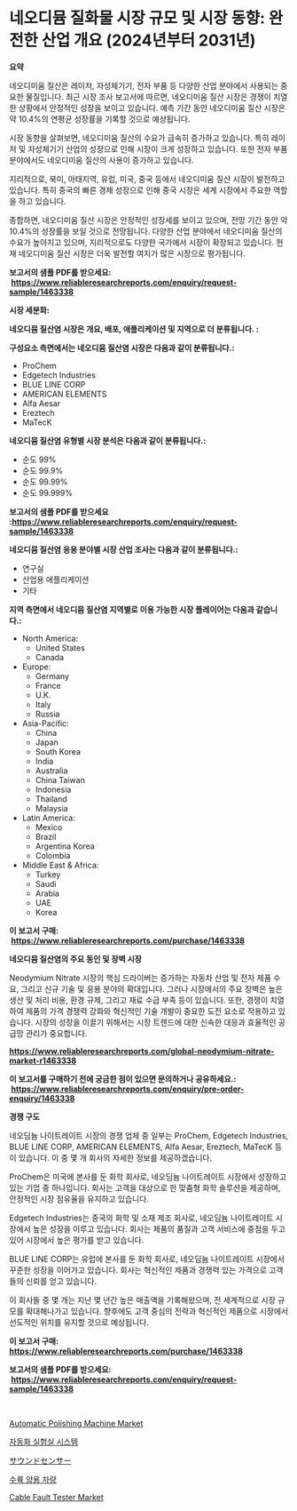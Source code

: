 <p><h1>네오디뮴 질화물 시장 규모 및 시장 동향: 완전한 산업 개요 (2024년부터 2031년)</h1></p><p><strong>요약</strong></p>
<p><p>네오디미움 질산은 레이저, 자성체기기, 전자 부품 등 다양한 산업 분야에서 사용되는 중요한 물질입니다. 최근 시장 조사 보고서에 따르면, 네오디미움 질산 시장은 경쟁이 치열한 상황에서 안정적인 성장을 보이고 있습니다. 예측 기간 동안 네오디미움 질산 시장은 약 10.4%의 연평균 성장률을 기록할 것으로 예상됩니다.</p><p>시장 동향을 살펴보면, 네오디미움 질산의 수요가 급속히 증가하고 있습니다. 특히 레이저 및 자성체기기 산업의 성장으로 인해 시장이 크게 성장하고 있습니다. 또한 전자 부품 분야에서도 네오디미움 질산의 사용이 증가하고 있습니다.</p><p>지리적으로, 북미, 아태지역, 유럽, 미국, 중국 등에서 네오디미움 질산 시장이 발전하고 있습니다. 특히 중국의 빠른 경제 성장으로 인해 중국 시장은 세계 시장에서 주요한 역할을 하고 있습니다.</p><p>종합하면, 네오디미움 질산 시장은 안정적인 성장세를 보이고 있으며, 전망 기간 동안 약 10.4%의 성장률을 보일 것으로 전망됩니다. 다양한 산업 분야에서 네오디미움 질산의 수요가 높아지고 있으며, 지리적으로도 다양한 국가에서 시장이 확장되고 있습니다. 현재 네오디미움 질산 시장은 더욱 발전할 여지가 많은 시장으로 평가됩니다.</p></p>
<p><strong>보고서의 샘플 PDF를 받으세요: &nbsp;<a href="https://www.reliableresearchreports.com/enquiry/request-sample/1463338">https://www.reliableresearchreports.com/enquiry/request-sample/1463338</a></strong></p>
<p><strong>시장 세분화:</strong></p>
<p><strong> 네오디뮴 질산염 시장은 개요, 배포, 애플리케이션 및 지역으로 더 분류됩니다. :</strong></p>
<p><strong>구성요소 측면에서는 네오디뮴 질산염 시장은 다음과 같이 분류됩니다.:</strong></p>
<p><ul><li>ProChem</li><li>Edgetech Industries</li><li>BLUE LINE CORP</li><li>AMERICAN ELEMENTS</li><li>Alfa Aesar</li><li>Ereztech</li><li>MaTecK</li></ul></p>
<p><strong> 네오디뮴 질산염 유형별 시장 분석은 다음과 같이 분류됩니다.:</strong></p>
<p><ul><li>순도 99%</li><li>순도 99.9%</li><li>순도 99.99%</li><li>순도 99.999%</li></ul></p>
<p><strong>보고서의 샘플 PDF를 받으세요 :<a href="https://www.reliableresearchreports.com/enquiry/request-sample/1463338">https://www.reliableresearchreports.com/enquiry/request-sample/1463338</a></strong></p>
<p><strong> 네오디뮴 질산염 응용 분야별 시장 산업 조사는 다음과 같이 분류됩니다.:</strong></p>
<p><ul><li>연구실</li><li>산업용 애플리케이션</li><li>기타</li></ul></p>
<p><strong>지역 측면에서 네오디뮴 질산염 지역별로 이용 가능한 시장 플레이어는 다음과 같습니다.:</strong></p>
<p><ul>
    <li>
        North America:
        <ul>
            <li>United States</li>
            <li>Canada</li>
        </ul>
    </li>
    <li>
        Europe:
        <ul>
            <li>Germany</li>
            <li>France</li>
            <li>U.K.</li>
            <li>Italy</li>
            <li>Russia</li>
        </ul>
    </li>
    <li>
        Asia-Pacific:
        <ul>
            <li>China</li>
            <li>Japan</li>
            <li>South Korea</li>
            <li>India</li>
            <li>Australia</li>
            <li>China Taiwan</li>
            <li>Indonesia</li>
            <li>Thailand</li>
            <li>Malaysia</li>
        </ul>
    </li>
    <li>
        Latin America:
        <ul>
            <li>Mexico</li>
            <li>Brazil</li>
            <li>Argentina Korea</li>
            <li>Colombia</li>
        </ul>
    </li>
    <li>
        Middle East & Africa:
        <ul>
            <li>Turkey</li>
            <li>Saudi</li>
            <li>Arabia</li>
            <li>UAE</li>
            <li>Korea</li>
        </ul>
    </li>
    </ul></p>
<p><strong>이 보고서 구매: &nbsp;<a href="https://www.reliableresearchreports.com/purchase/1463338">https://www.reliableresearchreports.com/purchase/1463338</a></strong></p>
<p><strong>네오디뮴 질산염의 주요 동인 및 장벽 시장</strong></p>
<p><p>Neodymium Nitrate 시장의 핵심 드라이버는 증가하는 자동차 산업 및 전자 제품 수요, 그리고 신규 기술 및 응용 분야의 확대입니다. 그러나 시장에서의 주요 장벽은 높은 생산 및 처리 비용, 환경 규제, 그리고 재료 수급 부족 등이 있습니다. 또한, 경쟁이 치열하여 제품의 가격 경쟁력 강화와 혁신적인 기술 개발이 중요한 도전 요소로 작용하고 있습니다. 시장의 성장을 이끌기 위해서는 시장 트렌드에 대한 신속한 대응과 효율적인 공급망 관리가 중요합니다.</p></p>
<p><strong><a href="https://www.reliableresearchreports.com/global-neodymium-nitrate-market-r1463338">https://www.reliableresearchreports.com/global-neodymium-nitrate-market-r1463338</a></strong></p>
<p><strong>이 보고서를 구매하기 전에 궁금한 점이 있으면 문의하거나 공유하세요.: &nbsp;<a href="https://www.reliableresearchreports.com/enquiry/pre-order-enquiry/1463338">https://www.reliableresearchreports.com/enquiry/pre-order-enquiry/1463338</a></strong></p>
<p><strong>경쟁 구도</strong></p>
<p><p>네오딤늄 나이트레이트 시장의 경쟁 업체 중 일부는 ProChem, Edgetech Industries, BLUE LINE CORP, AMERICAN ELEMENTS, Alfa Aesar, Ereztech, MaTecK 등이 있습니다. 이 중 몇 개 회사의 자세한 정보를 제공하겠습니다.</p><p>ProChem은 미국에 본사를 둔 화학 회사로, 네오딤늄 나이트레이트 시장에서 성장하고 있는 기업 중 하나입니다. 회사는 고객을 대상으로 한 맞춤형 화학 솔루션을 제공하며, 안정적인 시장 점유율을 유지하고 있습니다.</p><p>Edgetech Industries는 중국의 화학 및 소재 제조 회사로, 네오딤늄 나이트레이트 시장에서 높은 성장을 이루고 있습니다. 회사는 제품의 품질과 고객 서비스에 중점을 두고 있어 시장에서 높은 평가를 받고 있습니다.</p><p>BLUE LINE CORP는 유럽에 본사를 둔 화학 회사로, 네오딤늄 나이트레이트 시장에서 꾸준한 성장을 이어가고 있습니다. 회사는 혁신적인 제품과 경쟁력 있는 가격으로 고객들의 신뢰를 얻고 있습니다.</p><p>이 회사들 중 몇 개는 지난 몇 년간 높은 매출액을 기록해왔으며, 전 세계적으로 시장 규모를 확대해나가고 있습니다. 향후에도 고객 중심의 전략과 혁신적인 제품으로 시장에서 선도적인 위치를 유지할 것으로 예상됩니다.</p></p>
<p><strong>이 보고서 구매: &nbsp; <a href="https://www.reliableresearchreports.com/purchase/1463338">https://www.reliableresearchreports.com/purchase/1463338</a></strong></p>
<p><strong>보고서의 샘플 PDF를 받으세요: &nbsp;<a href="https://www.reliableresearchreports.com/enquiry/request-sample/1463338">https://www.reliableresearchreports.com/enquiry/request-sample/1463338</a></strong><strong></strong></p>
<p>&nbsp;</p>
<p><p><a href="https://github.com/Sarissaschmalingtr6fz2739/Market-Research-Report-List-2/blob/main/automatic-polishing-machine-market.md">Automatic Polishing Machine Market</a></p><p><a href="https://medium.com/@rowanmaggio/%EC%9E%90%EB%8F%99%ED%99%94-%EC%8B%A4%ED%97%98%EC%8B%A4-%EC%8B%9C%EC%8A%A4%ED%85%9C-%EC%8B%9C%EC%9E%A5-%EA%B2%BD%EC%9F%81-%EB%B6%84%EC%84%9D-%EC%8B%9C%EC%9E%A5-%EB%8F%99%ED%96%A5-%EB%B0%8F-2031%EB%85%84%EA%B9%8C%EC%A7%80%EC%9D%98-%EC%98%88%EC%B8%A1-2a89c9f3979b">자동화 실험실 시스템</a></p><p><a href="https://medium.com/@lonnyguann/%E9%9F%B3%E9%9F%BF%E3%82%BB%E3%83%B3%E3%82%B5%E3%83%BC%E5%B8%82%E5%A0%B4%E3%81%AE%E5%B1%95%E6%9C%9B-%E6%A5%AD%E7%95%8C%E6%A6%82%E8%A6%81%E3%81%A8%E4%BA%88%E6%B8%AC-2024%E5%B9%B4%E3%81%8B%E3%82%892031%E5%B9%B4%E3%81%BE%E3%81%A7-e7f706ceed76">サウンドセンサー</a></p><p><a href="https://medium.com/@rowanmaggio/%EC%88%98%EB%A5%99-%EC%96%91%EC%9A%A9-%EC%B0%A8%EB%9F%89-%EC%8B%9C%EC%9E%A5-%EB%8F%99%ED%96%A5-%EC%8B%9C%EC%9E%A5-%EB%8F%99%ED%96%A5-%EC%84%B1%EC%9E%A5-2024%EB%85%84%EB%B6%80%ED%84%B0-2031%EB%85%84%EA%B9%8C%EC%A7%80-%EC%98%88%EC%B8%A1%EB%90%9C-%EA%B2%83-ad3aac837776">수륙 양용 차량</a></p><p><a href="https://github.com/WillieWoodard/Market-Research-Report-List-4/blob/main/cable-fault-tester-market.md">Cable Fault Tester Market</a></p></p>